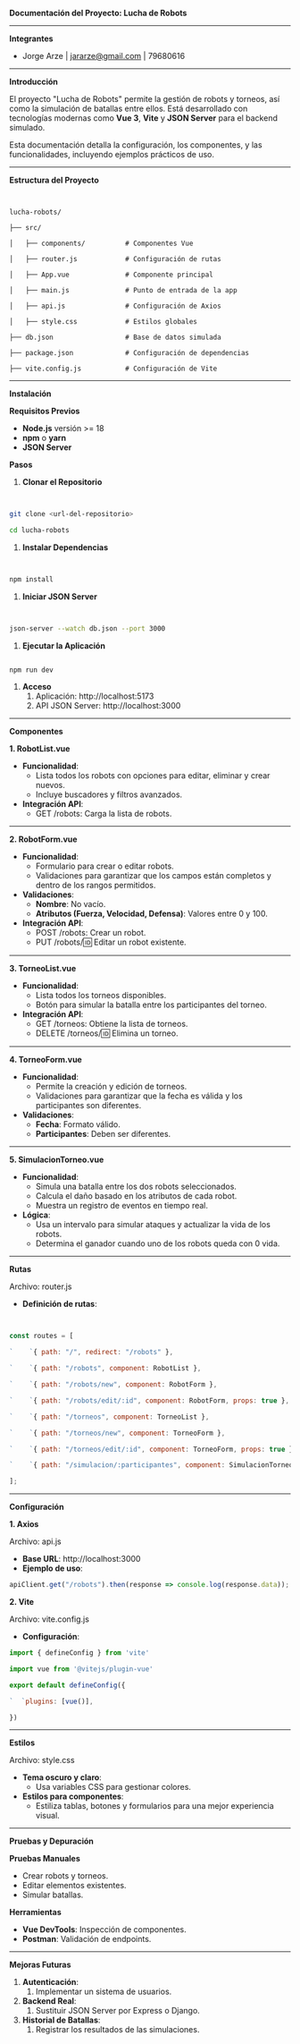 **Documentación del Proyecto: Lucha de Robots**

-----
**Integrantes**

- Jorge Arze | jararze@gmail.com | 79680616
-----
**Introducción**

El proyecto "Lucha de Robots" permite la gestión de robots y torneos, así como la simulación de batallas entre ellos. Está desarrollado con tecnologías modernas como **Vue 3**, **Vite** y **JSON Server** para el backend simulado.

Esta documentación detalla la configuración, los componentes, y las funcionalidades, incluyendo ejemplos prácticos de uso.

-----
**Estructura del Proyecto**

```plaintext


lucha-robots/

├── src/

│   ├── components/          # Componentes Vue

│   ├── router.js            # Configuración de rutas

│   ├── App.vue              # Componente principal

│   ├── main.js              # Punto de entrada de la app

│   ├── api.js               # Configuración de Axios

│   ├── style.css            # Estilos globales

├── db.json                  # Base de datos simulada

├── package.json             # Configuración de dependencias

├── vite.config.js           # Configuración de Vite

```

-----
**Instalación**

**Requisitos Previos**

- **Node.js** versión >= 18
- **npm** o **yarn**
- **JSON Server**

**Pasos**

1. **Clonar el Repositorio**

```bash


git clone <url-del-repositorio>

cd lucha-robots

```

1. **Instalar Dependencias**

```bash


npm install
```

1. **Iniciar JSON Server**

```bash


json-server --watch db.json --port 3000

```
1. **Ejecutar la Aplicación**

```bash

npm run dev

```

1. **Acceso**
    1. Aplicación: http://localhost:5173
    1. API JSON Server: http://localhost:3000
-----
**Componentes**

**1. RobotList.vue**

- **Funcionalidad**:
    - Lista todos los robots con opciones para editar, eliminar y crear nuevos.
    - Incluye buscadores y filtros avanzados.
- **Integración API**:
    - GET /robots: Carga la lista de robots.
-----
**2. RobotForm.vue**

- **Funcionalidad**:
    - Formulario para crear o editar robots.
    - Validaciones para garantizar que los campos están completos y dentro de los rangos permitidos.
- **Validaciones**:
    - **Nombre**: No vacío.
    - **Atributos (Fuerza, Velocidad, Defensa)**: Valores entre 0 y 100.
- **Integración API**:
    - POST /robots: Crear un robot.
    - PUT /robots/:id: Editar un robot existente.
-----
**3. TorneoList.vue**

- **Funcionalidad**:
    - Lista todos los torneos disponibles.
    - Botón para simular la batalla entre los participantes del torneo.
- **Integración API**:
    - GET /torneos: Obtiene la lista de torneos.
    - DELETE /torneos/:id: Elimina un torneo.
-----
**4. TorneoForm.vue**

- **Funcionalidad**:
    - Permite la creación y edición de torneos.
    - Validaciones para garantizar que la fecha es válida y los participantes son diferentes.
- **Validaciones**:
    - **Fecha**: Formato válido.
    - **Participantes**: Deben ser diferentes.
-----
**5. SimulacionTorneo.vue**

- **Funcionalidad**:
    - Simula una batalla entre los dos robots seleccionados.
    - Calcula el daño basado en los atributos de cada robot.
    - Muestra un registro de eventos en tiempo real.
- **Lógica**:
    - Usa un intervalo para simular ataques y actualizar la vida de los robots.
    - Determina el ganador cuando uno de los robots queda con 0 vida.
-----
**Rutas**

Archivo: router.js

- **Definición de rutas**:

```javascript


const routes = [

`    `{ path: "/", redirect: "/robots" },

`    `{ path: "/robots", component: RobotList },

`    `{ path: "/robots/new", component: RobotForm },

`    `{ path: "/robots/edit/:id", component: RobotForm, props: true },

`    `{ path: "/torneos", component: TorneoList },

`    `{ path: "/torneos/new", component: TorneoForm },

`    `{ path: "/torneos/edit/:id", component: TorneoForm, props: true },

`    `{ path: "/simulacion/:participantes", component: SimulacionTorneo, props: true },

];
```

-----
**Configuración**

**1. Axios**

Archivo: api.js

- **Base URL**: http://localhost:3000
- **Ejemplo de uso**:

```javascript
apiClient.get("/robots").then(response => console.log(response.data));
```

**2. Vite**

Archivo: vite.config.js

- **Configuración**:

```javascript
import { defineConfig } from 'vite'

import vue from '@vitejs/plugin-vue'

export default defineConfig({

`  `plugins: [vue()],

})
```
-----
**Estilos**

Archivo: style.css

- **Tema oscuro y claro**:
    - Usa variables CSS para gestionar colores.
- **Estilos para componentes**:
    - Estiliza tablas, botones y formularios para una mejor experiencia visual.
-----
**Pruebas y Depuración**

**Pruebas Manuales**

- Crear robots y torneos.
- Editar elementos existentes.
- Simular batallas.

**Herramientas**

- **Vue DevTools**: Inspección de componentes.
- **Postman**: Validación de endpoints.
-----
**Mejoras Futuras**

1. **Autenticación**:
    1. Implementar un sistema de usuarios.
1. **Backend Real**:
    1. Sustituir JSON Server por Express o Django.
1. **Historial de Batallas**:
    1. Registrar los resultados de las simulaciones.


